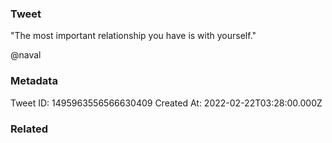### Tweet
"The most important relationship you have is with yourself." 

@naval

### Metadata
Tweet ID: 1495963556566630409
Created At: 2022-02-22T03:28:00.000Z

### Related

